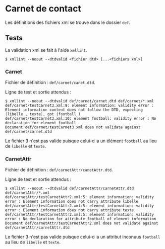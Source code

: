 # Carnet de contact

Les définitions des fichiers xml se trouve dans le dossier `def`.

## Tests

La validation xml se fait à l'aide `xmllint`.

```
$ xmllint --noout --dtdvalid <fichier dtd> [...<fichiers xml>]
```

### Carnet
Fichier de définition : `def/carnet/canet.dtd`.

Ligne de test et sortie attendus :

```
$ xmllint --noout --dtdvalid def/carnet/carnet.dtd def/carnet/*.xml
def/carnet/testCarnet3.xml:9: element information: validity error : Element information content does not follow the DTD, expecting (libelle , texte), got (football )
def/carnet/testCarnet3.xml:10: element football: validity error : No declaration for element football
Document def/carnet/testCarnet3.xml does not validate against def/carnet/carnet.dtd
```

Le fichier 3 n'est pas valide puisque celui-ci a un élément `football` au lieu de `libelle` et `texte`.

### CarnetAttr
Fichier de définition : `def/carnetAttr/canetAttr.dtd`.

Ligne de test et sortie attendus :

```
$ xmllint --noout --dtdvalid def/carnetAttr/carnetAttr.dtd def/carnetAttr/*.xml
def/carnetAttr/testCarnetAttr2.xml:5: element information: validity error : Element information does not carry attribute libelle
def/carnetAttr/testCarnetAttr2.xml:5: element information: validity error : Element information does not carry attribute texte
def/carnetAttr/testCarnetAttr2.xml:5: element information: validity error : No declaration for attribute football of element information
Document def/carnetAttr/testCarnetAttr2.xml does not validate against def/carnetAttr/carnetAttr.dtd
```

Le fichier 3 n'est pas valide puisque celui-ci a un attribut inconuus `football` au lieu de `libelle` et `texte`.